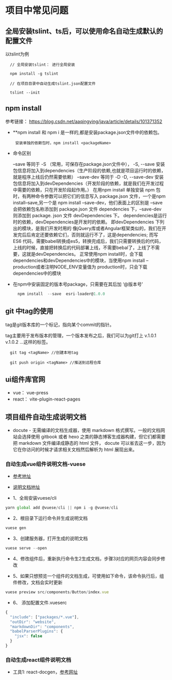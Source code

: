 # 项目中常见问题

## 全局安装tslint、ts后，可以使用命名自动生成默认的配置文件

以tslint为例

      // 全局安装tslint： 进行全局安装 
      
      npm install -g tslint

      // 在项目目录中自动生成tslint.json配置文件

      tslint --init

## npm install

参考链接： https://blog.csdn.net/aaqingying/java/article/details/101371352

+ **npm install 和 npm i 是一样的,都是安装package.json文件中的依赖包。

       安装单独的依赖包时，npm install <packageName>

+ 命令区别

  –save 等同于 -S （常用，可保存在package.json文件中），
  -S, --save 安装包信息将加入到dependencies（生产阶段的依赖,也就是项目运行时的依赖，就是程序上线后仍然需要依赖）
  –save-dev 等同于 -D
  -D, --save-dev 安装包信息将加入到devDependencies（开发阶段的依赖，就是我们在开发过程中需要的依赖，只在开发阶段起作用。）
  在用npm install 单独安装 npm 包时，有两种命令参数可以把它们的信息写入 package.json 文件，一个是npm install–save,另一个是 npm   install –save-dev，他们表面上的区别是 –save 会把依赖包名称添加到 package.json 文件 dependencies 下，–save-dev 则添加到 package.  json 文件 devDependencies 下。
  dependencies是运行时的依赖，devDependencies是开发时的依赖。 即devDependencies 下列出的模块，是我们开发时用的
  像jQuery库或者Angular框架类似的，我们在开发完后后肯定还要依赖它们，否则就运行不了，这是dependencies;
  而写 ES6 代码，需要babel转换成es5，转换完成后，我们只需要转换后的代码，上线的时候，直接把转换后的代码部署上线，不需要bebal了，上线了不需  要，这就是devDependencies。
  正常使用npm install时，会下载dependencies和devDependencies中的模块，当使用npm install –production或者注明NODE_ENV变量值为  production时，只会下载dependencies中的模块

+ 在npm中安装固定的版本号package，只需要在其后加 ‘@版本号’

  ```js
    npm install  --save  esri-loader@1.0.0
  ```

## git 中tag的使用

tag是git版本库的一个标记，指向某个commit的指针。

tag主要用于发布版本的管理，一个版本发布之后，我们可以为git打上 v.1.0.1 v.1.0.2 ...这样的标签。

      git tag <tagName> //创建本地tag

      git push origin <tagName> //推送到远程仓库

## ui组件库官网

- vue： vue-press
- react： vite-plugin-react-pages

## 项目组件自动生成说明文档

- docute - 无需编译的文档生成器，使用 markdown 格式撰写。一般的文档网站会选择使用 gitbook 或者 hexo 之类的静态博客生成器构建，但它们都需要把 markdown 文件编译成静态的 html 文件， docute 可以省去这一步，因为它在你访问的时候才请求相关文档然后解析为 html 展现出来。
### 自动生成vue组件说明文档-vuese

- [参考地址](https://blog.csdn.net/weixin_45730243/article/details/122220431)
- [说明文档地址](https://vuese.github.io/website/)

- 1、全局安装vuese/cli

```js
yarn global add @vuese/cli || npm i -g @vuese/cli
```

- 2、根目录下运行命令并生成说明文档

```js
vuese gen
```

- 3、创建服务器，打开生成的说明文档

```js
vuese serve --open
```

- 4、修改组件后，重新执行命令生2生成文档，步骤3对应的网页内容会同步修改

- 5、如果只想预览一个组件的文档生成，可使用如下命令，该命令执行后，组件修改，文档会实时更新

```js
vuese preview src/components/Button/index.vue
```

- 6、 添加配置文件.vueserc

```js
{
  "include": ["packages/*.vue"],
  "outDir": "website",
  "markdownDir": "components",
  "babelParserPlugins": {
    "jsx": false
  }
}
```

### 自动生成react组件说明文档

- 工具1: react-docgen，[参考网址](https://blog.csdn.net/qq_41903941/article/details/107999548)